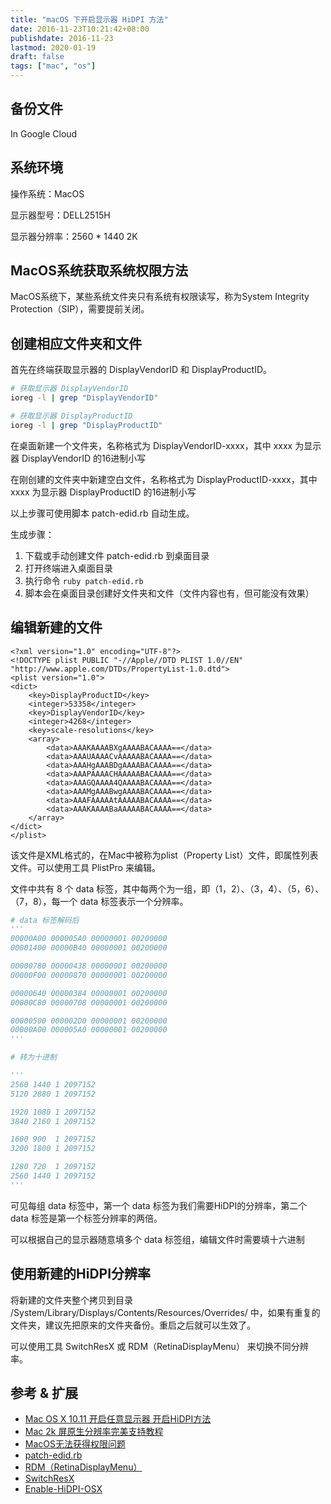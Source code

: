 ```yaml
---
title: "macOS 下开启显示器 HiDPI 方法"
date: 2016-11-23T10:21:42+08:00
publishdate: 2016-11-23
lastmod: 2020-01-19
draft: false
tags: ["mac", "os"]
---
```

## 备份文件
In Google Cloud

## 系统环境
操作系统：MacOS

显示器型号：DELL2515H

显示器分辨率：2560 * 1440 2K

## MacOS系统获取系统权限方法
MacOS系统下，某些系统文件夹只有系统有权限读写，称为System Integrity Protection（SIP），需要提前关闭。

## 创建相应文件夹和文件
首先在终端获取显示器的 DisplayVendorID 和 DisplayProductID。
```bash
# 获取显示器 DisplayVendorID
ioreg -l | grep "DisplayVendorID"

# 获取显示器 DisplayProductID
ioreg -l | grep "DisplayProductID"
```

在桌面新建一个文件夹，名称格式为 DisplayVendorID-xxxx，其中 xxxx 为显示器 DisplayVendorID 的16进制小写

在刚创建的文件夹中新建空白文件，名称格式为 DisplayProductID-xxxx，其中 xxxx 为显示器 DisplayProductID 的16进制小写

以上步骤可使用脚本 patch-edid.rb 自动生成。

生成步骤：
1. 下载或手动创建文件 patch-edid.rb 到桌面目录
2. 打开终端进入桌面目录
3. 执行命令 `ruby patch-edid.rb`
4. 脚本会在桌面目录创建好文件夹和文件（文件内容也有，但可能没有效果）

## 编辑新建的文件
```
<?xml version="1.0" encoding="UTF-8"?>
<!DOCTYPE plist PUBLIC "-//Apple//DTD PLIST 1.0//EN" "http://www.apple.com/DTDs/PropertyList-1.0.dtd">
<plist version="1.0">
<dict>
    <key>DisplayProductID</key>
    <integer>53358</integer>
    <key>DisplayVendorID</key>
    <integer>4268</integer>
    <key>scale-resolutions</key>
    <array>
        <data>AAAKAAAABXgAAAABACAAAA==</data>
        <data>AAAUAAAACvAAAAABACAAAA==</data>
        <data>AAAHgAAABDgAAAABACAAAA==</data>
        <data>AAAPAAAACHAAAAABACAAAA==</data>
        <data>AAAGQAAAA4QAAAABACAAAA==</data>
        <data>AAAMgAAABwgAAAABACAAAA==</data>
        <data>AAAFAAAAAtAAAAABACAAAA==</data>
        <data>AAAKAAAABaAAAAABACAAAA==</data>
    </array>
</dict>
</plist>
```
该文件是XML格式的，在Mac中被称为plist（Property List）文件，即属性列表文件。可以使用工具 PlistPro 来编辑。

文件中共有 8 个 data 标签，其中每两个为一组，即（1，2）、（3，4）、（5，6）、（7，8），每一个 data 标签表示一个分辨率。

```python
# data 标签解码后
'''
00000A00 000005A0 00000001 00200000 
00001400 00000B40 00000001 00200000 

00000780 00000438 00000001 00200000 
00000F00 00000870 00000001 00200000 

00000640 00000384 00000001 00200000 
00000C80 00000708 00000001 00200000 

00000500 000002D0 00000001 00200000 
00000A00 000005A0 00000001 00200000 
'''

# 转为十进制

'''
2560 1440 1 2097152
5120 2880 1 2097152

1920 1080 1 2097152
3840 2160 1 2097152

1600 900  1 2097152
3200 1800 1 2097152

1280 720  1 2097152
2560 1440 1 2097152
'''
```
可见每组 data 标签中，第一个 data 标签为我们需要HiDPI的分辨率，第二个 data 标签是第一个标签分辨率的两倍。

可以根据自己的显示器随意填多个 data 标签组，编辑文件时需要填十六进制

## 使用新建的HiDPI分辨率
将新建的文件夹整个拷贝到目录 /System/Library/Displays/Contents/Resources/Overrides/ 中，如果有重复的文件夹，建议先把原来的文件夹备份。重启之后就可以生效了。

可以使用工具 SwitchResX 或 RDM（RetinaDisplayMenu） 来切换不同分辨率。

## 参考 & 扩展
- [Mac OS X 10.11 开启任意显示器 开启HiDPI方法](http://bbs.feng.com/read-htm-tid-9948814.html)
- [Mac 2k 屏原生分辨率完美支持教程](http://bbs.feng.com/read-htm-tid-8937471.html)
- [MacOS无法获得权限问题](http://note.youdao.com/noteshare?id=741857f7c6dccdc2b8adc5d42e33a160)
- [patch-edid.rb](https://gist.github.com/adaugherity/7435890)
- [RDM（RetinaDisplayMenu）](https://github.com/avibrazil/RDM)
- [SwitchResX](http://download.cnet.com/SwitchResX/3000-2094_4-10558576.html)
- [Enable-HiDPI-OSX](https://github.com/syscl/Enable-HiDPI-OSX)